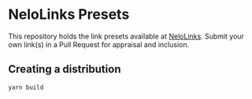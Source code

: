 # NeloLinks Presets
This repository holds the link presets available at [NeloLinks](https://links.nelocrypto.com/). Submit your own link(s) in a Pull Request for appraisal and inclusion.

## Creating a distribution

``yarn build``
